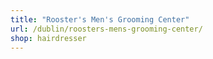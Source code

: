```yaml
---
title: "Rooster's Men's Grooming Center"
url: /dublin/roosters-mens-grooming-center/
shop: hairdresser
---
```

